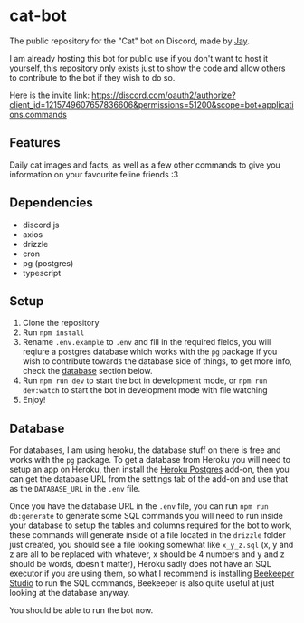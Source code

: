 # cat-bot

The public repository for the "Cat" bot on Discord, made by [Jay](https://jayxtq.xyz).

I am already hosting this bot for public use if you don't want to host it yourself, this repository only exists just to show the code and allow others to contribute to the bot if they wish to do so.

Here is the invite link: https://discord.com/oauth2/authorize?client_id=1215749607657836606&permissions=51200&scope=bot+applications.commands

## Features

Daily cat images and facts, as well as a few other commands to give you information on your favourite feline friends :3

## Dependencies

- discord.js
- axios
- drizzle
- cron
- pg (postgres)
- typescript

## Setup

1. Clone the repository
2. Run `npm install`
3. Rename `.env.example` to `.env` and fill in the required fields, you will reqiure a postgres database which works with the `pg` package if you wish to contribute towards the database side of things, to get more info, check the [database](#database) section below.
4. Run `npm run dev` to start the bot in development mode, or `npm run dev:watch` to start the bot in development mode with file watching
5. Enjoy!

## Database

For databases, I am using heroku, the database stuff on there is free and works with the `pg` package. To get a database from Heroku you will need to setup an app on Heroku, then install the [Heroku Postgres](https://elements.heroku.com/addons/heroku-postgresql) add-on, then you can get the database URL from the settings tab of the add-on and use that as the `DATABASE_URL` in the `.env` file.

Once you have the database URL in the `.env` file, you can run `npm run db:generate` to generate some SQL commands you will need to run inside your database to setup the tables and columns required for the bot to work, these commands will generate inside of a file located in the `drizzle` folder just created, you should see a file looking somewhat like `x_y_z.sql` (x, y and z are all to be replaced with whatever, x should be 4 numbers and y and z should be words, doesn't matter), Heroku sadly does not have an SQL executor if you are using them, so what I recommend is installing [Beekeeper Studio](https://github.com/beekeeper-studio/beekeeper-studio) to run the SQL commands, Beekeeper is also quite useful at just looking at the database anyway.

You should be able to run the bot now.